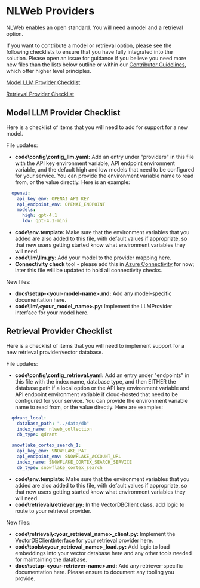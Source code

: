 # NLWeb Providers

NLWeb enables an open standard.  You will need a model and a retrieval option. 

If you want to contribute a model or retrieval option, please see the following checklists to ensure that you have fully integrated into the solution. Please open an issue for guidance if you believe you need more new files than the lists below outline or within our [Contributor Guidelines](../CONTRIBUTING.md), which offer higher level principles.

[Model LLM Provider Checklist](#model-llm-provider-checklist)

[Retrieval Provider Checklist](#retrieval-provider-checklist)

## Model LLM Provider Checklist

Here is a checklist of items that you will need to add for support for a new model.

File updates:
- **code\config\config_llm.yaml:** Add an entry under "providers" in this file with the API key environment variable, API endpoint environment variable, and the default high and low models that need to be configured for your service.  You can provide the environment variable name to read from, or the value directly.  Here is an example:

```yml
  openai:
    api_key_env: OPENAI_API_KEY
    api_endpoint_env: OPENAI_ENDPOINT
    models:
      high: gpt-4.1
      low: gpt-4.1-mini
```
- **code\env.template:** Make sure that the environment variables that you added are also added to this file, with default values if appropriate, so that new users getting started know what environment variables they will need.
- **code\llm\llm.py**: Add your model to the provider mapping here.
- **Connectivity check** tool - please add this in [Azure Connectivity](../code/azure_connectivity.py) for now; later this file will be updated to hold all connectivity checks.

New files:
- **docs\\setup-\<your-model-name>.md:** Add any model-specific documentation here.
- **code\llm\\<your_model_name>.py:** Implement the LLMProvider interface for your model here.

## Retrieval Provider Checklist

Here is a checklist of items that you will need to implement support for a new retrieval provider/vector database.

File updates:
- **code\config\config_retrieval.yaml:** Add an entry under "endpoints" in this file with the index name, database type, and then EITHER the database path if a local option or the API key environment variable and API endpoint environment variable if cloud-hosted that need to be configured for your service.  You can provide the environment variable name to read from, or the value directly.  Here are examples:

```yml
  qdrant_local:
    database_path: "../data/db"
    index_name: nlweb_collection
    db_type: qdrant

  snowflake_cortex_search_1:
    api_key_env: SNOWFLAKE_PAT
    api_endpoint_env: SNOWFLAKE_ACCOUNT_URL
    index_name: SNOWFLAKE_CORTEX_SEARCH_SERVICE
    db_type: snowflake_cortex_search
```
- **code\env.template:** Make sure that the environment variables that you added are also added to this file, with default values if appropriate, so that new users getting started know what environment variables they will need.
- **code\retrieval\retriever.py:** In the VectorDBClient class, add logic to route to your retrieval provider.

New files:
- **code\retrieval\\\<your_retrieval_name>_client.py:** Implement the VectorDBClientInterface for your retrieval provider here.
- **code\tools\\\<your_retrieval_name>_load.py:** Add logic to load embeddings into your vector database here and any other tools needed for maintaining the database.
- **docs\\setup-\<your-retriever-name>.md:** Add any retriever-specific documentation here.  Please ensure to document any tooling you provide.
